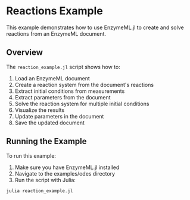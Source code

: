 # Reactions Example

This example demonstrates how to use EnzymeML.jl to create and solve reactions from an EnzymeML document.

## Overview

The `reaction_example.jl` script shows how to:

1. Load an EnzymeML document
2. Create a reaction system from the document's reactions
3. Extract initial conditions from measurements
4. Extract parameters from the document
5. Solve the reaction system for multiple initial conditions
6. Visualize the results
7. Update parameters in the document
8. Save the updated document

## Running the Example

To run this example:

1. Make sure you have EnzymeML.jl installed
2. Navigate to the examples/odes directory
3. Run the script with Julia:

```bash
julia reaction_example.jl
```
